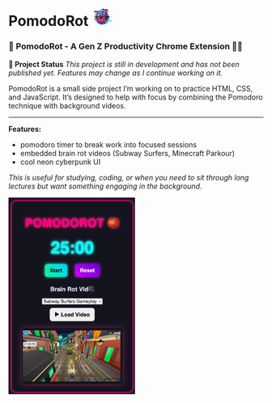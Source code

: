 # PomodoRot <img src="tomato.png" alt="App Icon" width="40">

### 📌 PomodoRot - A Gen Z Productivity Chrome Extension 🍅🌀

**🚧 Project Status** _This project is still in development and has not been published yet. Features may change as I continue working on it._

PomodoRot is a small side project I’m working on to practice HTML, CSS, and JavaScript. It’s designed to help with focus by combining the Pomodoro technique with background videos.

---

**Features:**
- pomodoro timer to break work into focused sessions
- embedded brain rot videos (Subway Surfers, Minecraft Parkour)
- cool neon cyberpunk UI

_This is useful for studying, coding, or when you need to sit through long lectures but want something engaging in the background._


<img src="pomodorot_app.png" alt="app view" width="250">
